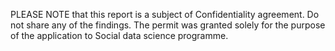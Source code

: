 PLEASE NOTE that this report is a subject of Confidentiality agreement. Do not share any of the findings. 
The permit was granted solely for the purpose of the application to Social data science programme.
